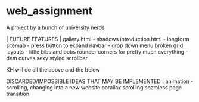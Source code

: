 # web_assignment
A project by a bunch of university nerds

|	FUTURE FEATURES		|
gallery.html - shadows
introduction.html - longform
sitemap - press button to expand
navbar - drop down menu
broken grid layouts - little bibs and bobs
rounder corners for pretty much everything - dem curves
sexy styled scrollbar

KH will do all the above and the below

DISCARDED/IMPOSSIBLE IDEAS THAT MAY BE IMPLEMENTED	|
animation - scrolling, changing into a new website
parallax scrolling
seamless page transition
